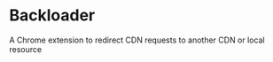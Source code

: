Backloader
==========

A Chrome extension to redirect CDN requests to another CDN or local resource
